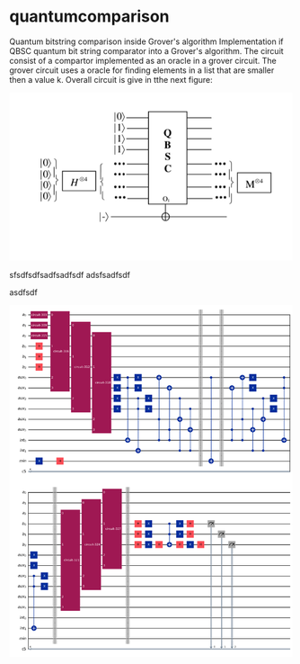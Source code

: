 # quantumcomparison
Quantum bitstring comparison inside Grover's algorithm
Implementation if QBSC quantum bit string comparator into a Grover's algorithm. The circuit consist of a compartor implemented as an oracle in a grover circuit. The grover circuit uses a oracle for finding elements in a list that are smaller then a value k.
Overall circuit is give in tthe next figure:


![alt text](QBSC.png)



sfsdfsdfsadfsadfsdf
adsfsadfsdf

asdfsdf



![alt text](grover.png)


